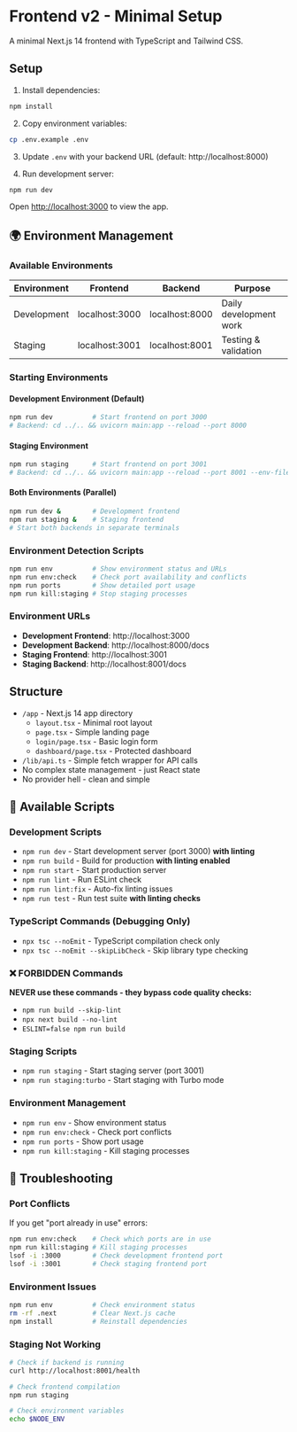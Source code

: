 # Frontend v2 - Minimal Setup

A minimal Next.js 14 frontend with TypeScript and Tailwind CSS.

## Setup

1. Install dependencies:
```bash
npm install
```

2. Copy environment variables:
```bash
cp .env.example .env
```

3. Update `.env` with your backend URL (default: http://localhost:8000)

4. Run development server:
```bash
npm run dev
```

Open [http://localhost:3000](http://localhost:3000) to view the app.

## 🌍 Environment Management

### Available Environments

| Environment | Frontend | Backend | Purpose |
|-------------|----------|---------|---------|
| Development | localhost:3000 | localhost:8000 | Daily development work |
| Staging | localhost:3001 | localhost:8001 | Testing & validation |

### Starting Environments

#### Development Environment (Default)
```bash
npm run dev          # Start frontend on port 3000
# Backend: cd ../.. && uvicorn main:app --reload --port 8000
```

#### Staging Environment
```bash
npm run staging      # Start frontend on port 3001  
# Backend: cd ../.. && uvicorn main:app --reload --port 8001 --env-file .env.staging
```

#### Both Environments (Parallel)
```bash
npm run dev &        # Development frontend
npm run staging &    # Staging frontend
# Start both backends in separate terminals
```

### Environment Detection Scripts
```bash
npm run env          # Show environment status and URLs
npm run env:check    # Check port availability and conflicts
npm run ports        # Show detailed port usage
npm run kill:staging # Stop staging processes
```

### Environment URLs
- **Development Frontend**: http://localhost:3000
- **Development Backend**: http://localhost:8000/docs  
- **Staging Frontend**: http://localhost:3001
- **Staging Backend**: http://localhost:8001/docs

## Structure

- `/app` - Next.js 14 app directory
  - `layout.tsx` - Minimal root layout
  - `page.tsx` - Simple landing page
  - `login/page.tsx` - Basic login form
  - `dashboard/page.tsx` - Protected dashboard
- `/lib/api.ts` - Simple fetch wrapper for API calls
- No complex state management - just React state
- No provider hell - clean and simple

## 📝 Available Scripts

### Development Scripts
- `npm run dev` - Start development server (port 3000) **with linting**
- `npm run build` - Build for production **with linting enabled**
- `npm run start` - Start production server
- `npm run lint` - Run ESLint check
- `npm run lint:fix` - Auto-fix linting issues
- `npm run test` - Run test suite **with linting checks**

### TypeScript Commands (Debugging Only)
- `npx tsc --noEmit` - TypeScript compilation check only
- `npx tsc --noEmit --skipLibCheck` - Skip library type checking

### ❌ FORBIDDEN Commands
**NEVER use these commands - they bypass code quality checks:**
- `npm run build --skip-lint`
- `npx next build --no-lint`
- `ESLINT=false npm run build`

### Staging Scripts  
- `npm run staging` - Start staging server (port 3001)
- `npm run staging:turbo` - Start staging with Turbo mode

### Environment Management
- `npm run env` - Show environment status
- `npm run env:check` - Check port conflicts
- `npm run ports` - Show port usage
- `npm run kill:staging` - Kill staging processes

## 🔧 Troubleshooting

### Port Conflicts
If you get "port already in use" errors:
```bash
npm run env:check    # Check which ports are in use
npm run kill:staging # Kill staging processes
lsof -i :3000        # Check development frontend port
lsof -i :3001        # Check staging frontend port
```

### Environment Issues
```bash
npm run env          # Check environment status
rm -rf .next         # Clear Next.js cache
npm install          # Reinstall dependencies
```

### Staging Not Working
```bash
# Check if backend is running
curl http://localhost:8001/health

# Check frontend compilation
npm run staging

# Check environment variables
echo $NODE_ENV
```